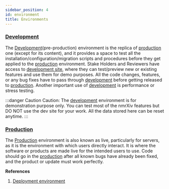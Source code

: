 ```yaml
---
sidebar_position: 4
id: environment
title: Environments
---
```


### [Development](https://dev.nmrxiv.org)
The [Development](https://dev.nmrxiv.org)(pre-production) environment is the replica of [production](https://www.nmrxiv.org/) one (except for its content), and it provides a space to test all the installation/configuration/migration scripts and procedures before they get applied to the [production](https://www.nmrxiv.org/) environment. Stake Holders and Reviewers have access to [development site](https://dev.nmrxiv.org), where they can test/preview new or existing features and use them for demo purposes.
All the code changes, features, or any bug fixes have to pass through [development](https://dev.nmrxiv.org) before getting released to [production](https://www.nmrxiv.org/).
Another important use of [development](https://dev.nmrxiv.org) is performance or stress testing.

:::danger Caution
Caution: The [development](https://dev.nmrxiv.org) environment is for demonstration purpose only. You can test most of the nmrXiv features but DO NOT use the dev site for your work. All the data stored here can be reset anytime.
:::

### [Production](https://www.nmrxiv.org/)
The [Production](https://www.nmrxiv.org/) environment is also known as live, particularly for servers, as it is the environment with which users directly interact. It is where the software or products are made live for the intended users to use. Code should go in the [production](https://www.nmrxiv.org/) after all known bugs have already been fixed, and the product or update must work perfectly.


**References**
1. [Deployment environment](https://en.wikipedia.org/wiki/Deployment_environment)
